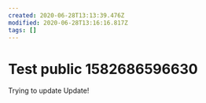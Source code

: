 ```yaml
---
created: 2020-06-28T13:13:39.476Z
modified: 2020-06-28T13:16:16.817Z
tags: []
---
```

# Test public 1582686596630
Trying to update
Update!
